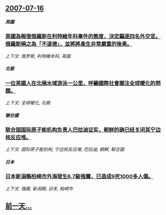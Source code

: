 ## [2007-07-16](/news/2007/07/16/index.md)

##### 英國
### [英國為報復俄羅斯在利特維年科事件的態度，決定驅逐四名外交官。俄羅斯稱之為「不道德」，並將將產生非常嚴重的後果。](/news/2007/07/16/英國為報復俄羅斯在利特維年科事件的態度-決定驅逐四名外交官-俄羅斯稱之為-不道德-並將將產生非常嚴重的後果.md)
_上下文: 俄罗斯, 利特維年科, 英國_

##### 北极
### [一位英國人在北極水域游泳一公里，呼籲國際社會關注全球暖化的問題。](/news/2007/07/16/一位英國人在北極水域游泳一公里-呼籲國際社會關注全球暖化的問題.md)
_上下文: 全球暖化, 北极_

##### 聯合國
### [联合国国际原子能机构负责人巴拉迪证实，朝鲜的确已经关闭其宁边核反应堆。](/news/2007/07/16/联合国国际原子能机构负责人巴拉迪证实-朝鲜的确已经关闭其宁边核反应堆.md)
_上下文: 国际原子能机构, 宁边核反应堆, 巴拉迪, 朝鮮, 聯合國_

##### 日本
### [日本新潟縣柏崎市外海發生6.7級強震，已造成9死1000多人傷。](/news/2007/07/16/日本新潟縣柏崎市外海發生67級強震-已造成9死1000多人傷.md)
_上下文: 強震, 新潟縣, 日本, 柏崎市_

## [前一天...](/news/2007/07/15/index.md)

